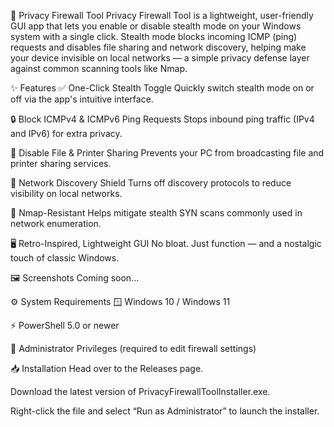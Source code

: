 🔐 Privacy Firewall Tool
Privacy Firewall Tool is a lightweight, user-friendly GUI app that lets you enable or disable stealth mode on your Windows system with a single click. Stealth mode blocks incoming ICMP (ping) requests and disables file sharing and network discovery, helping make your device invisible on local networks — a simple privacy defense layer against common scanning tools like Nmap.

✨ Features
✅ One-Click Stealth Toggle
Quickly switch stealth mode on or off via the app's intuitive interface.

🔒 Block ICMPv4 & ICMPv6 Ping Requests
Stops inbound ping traffic (IPv4 and IPv6) for extra privacy.

🚫 Disable File & Printer Sharing
Prevents your PC from broadcasting file and printer sharing services.

📡 Network Discovery Shield
Turns off discovery protocols to reduce visibility on local networks.

👻 Nmap-Resistant
Helps mitigate stealth SYN scans commonly used in network enumeration.

🖥️ Retro-Inspired, Lightweight GUI
No bloat. Just function — and a nostalgic touch of classic Windows.

🖼️ Screenshots
Coming soon...

⚙️ System Requirements
🪟 Windows 10 / Windows 11

⚡ PowerShell 5.0 or newer

🔐 Administrator Privileges (required to edit firewall settings)

📥 Installation
Head over to the Releases page.

Download the latest version of PrivacyFirewallToolInstaller.exe.

Right-click the file and select “Run as Administrator” to launch the installer.
